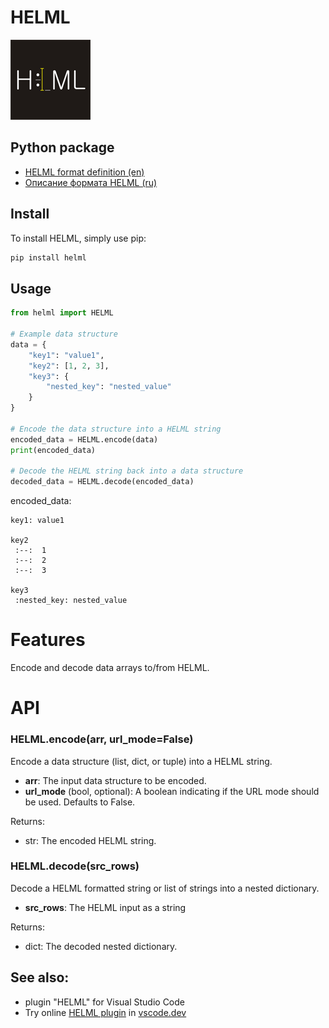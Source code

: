 # HELML

![helml-logo](https://github.com/dynoser/HELML/raw/master/logo/icon.png)

## Python package

* [HELML format definition (en)](https://github.com/dynoser/HELML/blob/master/docs/README-HELML_en.md)
* [Описание формата HELML (ru)](https://github.com/dynoser/HELML/blob/master/docs/README-HELML_ru.md)


## Install
To install HELML, simply use pip:

```bash
pip install helml
```

## Usage

```python
from helml import HELML

# Example data structure
data = {
    "key1": "value1",
    "key2": [1, 2, 3],
    "key3": {
        "nested_key": "nested_value"
    }
}

# Encode the data structure into a HELML string
encoded_data = HELML.encode(data)
print(encoded_data)

# Decode the HELML string back into a data structure
decoded_data = HELML.decode(encoded_data)
```
encoded_data:
```console
key1: value1

key2
 :--:  1
 :--:  2
 :--:  3

key3
 :nested_key: nested_value

```

# Features
Encode and decode data arrays to/from HELML.

# API

### **HELML.encode**(arr, url_mode=False)

Encode a data structure (list, dict, or tuple) into a HELML string.

- **arr**: The input data structure to be encoded.
- **url_mode** (bool, optional): A boolean indicating if the URL mode should be used. Defaults to False.

Returns:

- str: The encoded HELML string.

### **HELML.decode**(src_rows)

Decode a HELML formatted string or list of strings into a nested dictionary.

- **src_rows**: The HELML input as a string

Returns:

- dict: The decoded nested dictionary.

## See also:
 * plugin "HELML" for Visual Studio Code
 * Try online [HELML plugin](https://marketplace.visualstudio.com/items?itemName=dynoser.helml) in [vscode.dev](https://vscode.dev)
